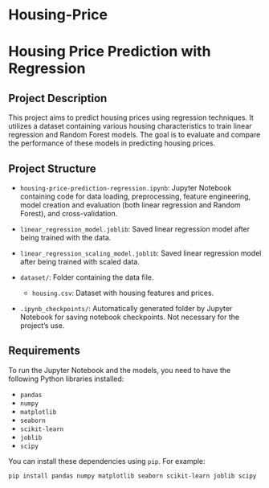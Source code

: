 # Housing-Price
# Housing Price Prediction with Regression

## Project Description

This project aims to predict housing prices using regression techniques. It utilizes a dataset containing various housing characteristics to train linear regression and Random Forest models. The goal is to evaluate and compare the performance of these models in predicting housing prices.

## Project Structure

- `housing-price-prediction-regression.ipynb`: Jupyter Notebook containing code for data loading, preprocessing, feature engineering, model creation and evaluation (both linear regression and Random Forest), and cross-validation.

- `linear_regression_model.joblib`: Saved linear regression model after being trained with the data.

- `linear_regression_scaling_model.joblib`: Saved linear regression model after being trained with scaled data.

- `dataset/`: Folder containing the data file.

  - `housing.csv`: Dataset with housing features and prices.

- `.ipynb_checkpoints/`: Automatically generated folder by Jupyter Notebook for saving notebook checkpoints. Not necessary for the project’s use.

## Requirements

To run the Jupyter Notebook and the models, you need to have the following Python libraries installed:

- `pandas`
- `numpy`
- `matplotlib`
- `seaborn`
- `scikit-learn`
- `joblib`
- `scipy`

You can install these dependencies using `pip`. For example:

```bash
pip install pandas numpy matplotlib seaborn scikit-learn joblib scipy
